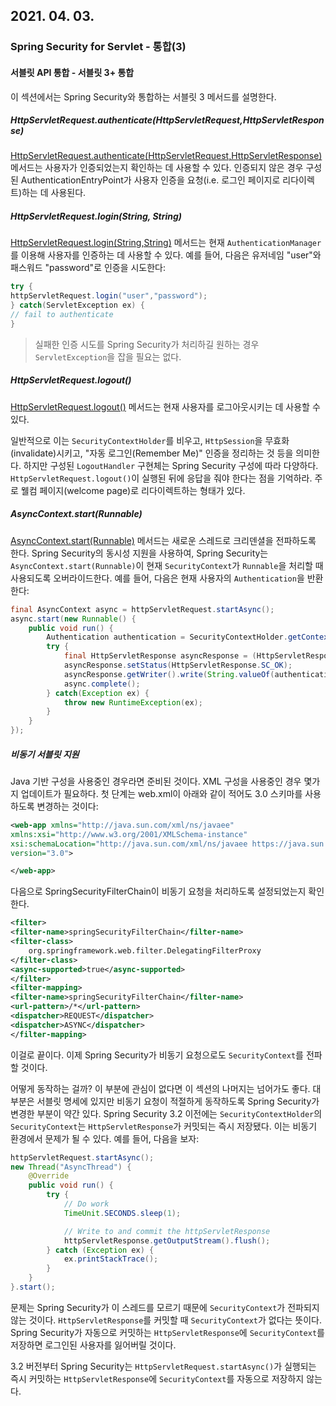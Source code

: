 ## 2021. 04. 03.

### Spring Security for Servlet - 통합(3)

#### 서블릿 API 통합 - 서블릿 3+ 통합

이 섹션에서는  Spring Security와 통합하는 서블릿 3 메서드를 설명한다.

##### HttpServletRequest.authenticate(HttpServletRequest,HttpServletResponse)

[HttpServletRequest.authenticate(HttpServletRequest,HttpServletResponse)][httpservletrequest-authenticate] 메서드는 사용자가 인증되었는지 확인하는 데 사용할 수 있다. 인증되지 않은 경우 구성된 AuthenticationEntryPoint가 사용자 인증을 요청(i.e. 로그인 페이지로 리다이렉트)하는 데 사용된다.

##### HttpServletRequest.login(String, String)

[HttpServletRequest.login(String,String)][httpservletrequest-login] 메서드는 현재 `AuthenticationManager`를 이용해 사용자를 인증하는 데 사용할 수 있다. 예를 들어, 다음은 유저네임 "user"와 패스워드 "password"로 인증을 시도한다:

```java
try {
httpServletRequest.login("user","password");
} catch(ServletException ex) {
// fail to authenticate
}
```

> 실패한 인증 시도를 Spring Security가 처리하길 원하는 경우 `ServletException`을 잡을 필요는 없다.

##### HttpServletRequest.logout()

[HttpServletRequest.logout()][httpservletrequest-logout] 메서드는 현재 사용자를 로그아웃시키는 데 사용할 수 있다.

일반적으로 이는 `SecurityContextHolder`를 비우고, `HttpSession`을 무효화(invalidate)시키고, "자동 로그인(Remember Me)" 인증을 정리하는 것 등을 의미한다. 하지만 구성된 `LogoutHandler` 구현체는 Spring Security 구성에 따라 다양하다. `HttpServletRequest.logout()`이 실행된 뒤에 응답을 줘야 한다는 점을 기억하라. 주로 웰컴 페이지(welcome page)로 리다이렉트하는 형태가 있다.

##### AsyncContext.start(Runnable)

[AsyncContext.start(Runnable)][asynccontext-start] 메서드는 새로운 스레드로 크리덴셜을 전파하도록 한다. Spring Security의 동시성 지원을 사용하여, Spring Security는 `AsyncContext.start(Runnable)`이 현재 `SecurityContext`가 `Runnable`을 처리할 때 사용되도록 오버라이드한다. 예를 들어, 다음은 현재 사용자의 `Authentication`을 반환한다:

```java
final AsyncContext async = httpServletRequest.startAsync();
async.start(new Runnable() {
    public void run() {
        Authentication authentication = SecurityContextHolder.getContext().getAuthentication();
        try {
            final HttpServletResponse asyncResponse = (HttpServletResponse) async.getResponse();
            asyncResponse.setStatus(HttpServletResponse.SC_OK);
            asyncResponse.getWriter().write(String.valueOf(authentication));
            async.complete();
        } catch(Exception ex) {
            throw new RuntimeException(ex);
        }
    }
});
```

##### 비동기 서블릿 지원

Java 기반 구성을 사용중인 경우라면 준비된 것이다. XML 구성을 사용중인 경우 몇가지 업데이트가 필요하다. 첫 단계는 web.xml이 아래와 같이 적어도 3.0 스키마를 사용하도록 변경하는 것이다:

```xml
<web-app xmlns="http://java.sun.com/xml/ns/javaee"
xmlns:xsi="http://www.w3.org/2001/XMLSchema-instance"
xsi:schemaLocation="http://java.sun.com/xml/ns/javaee https://java.sun.com/xml/ns/javaee/web-app_3_0.xsd"
version="3.0">

</web-app>
```

다음으로 SpringSecurityFilterChain이 비동기 요청을 처리하도록 설정되었는지 확인한다.

```xml
<filter>
<filter-name>springSecurityFilterChain</filter-name>
<filter-class>
    org.springframework.web.filter.DelegatingFilterProxy
</filter-class>
<async-supported>true</async-supported>
</filter>
<filter-mapping>
<filter-name>springSecurityFilterChain</filter-name>
<url-pattern>/*</url-pattern>
<dispatcher>REQUEST</dispatcher>
<dispatcher>ASYNC</dispatcher>
</filter-mapping>
```

이걸로 끝이다. 이제 Spring Security가 비동기 요청으로도 `SecurityContext`를 전파할 것이다.

어떻게 동작하는 걸까? 이 부분에 관심이 없다면 이 섹션의 나머지는 넘어가도 좋다. 대부분은 서블릿 명세에 있지만 비동기 요청이 적절하게 동작하도록 Spring Security가 변경한 부분이 약간 있다. Spring Security 3.2 이전에는 `SecurityContextHolder`의 `SecurityContext`는 `HttpServletResponse`가 커밋되는 즉시 저장됐다. 이는 비동기 환경에서 문제가 될 수 있다. 예를 들어, 다음을 보자:

```java
httpServletRequest.startAsync();
new Thread("AsyncThread") {
    @Override
    public void run() {
        try {
            // Do work
            TimeUnit.SECONDS.sleep(1);

            // Write to and commit the httpServletResponse
            httpServletResponse.getOutputStream().flush();
        } catch (Exception ex) {
            ex.printStackTrace();
        }
    }
}.start();
```

문제는 Spring Security가 이 스레드를 모르기 때문에 `SecurityContext`가 전파되지 않는 것이다.  `HttpServletResponse`를 커밋할 때 `SecurityContext`가 없다는 뜻이다. Spring Security가 자동으로 커밋하는 `HttpServletResponse`에 `SecurityContext`를 저장하면 로그인된 사용자를 잃어버릴 것이다.

3.2 버전부터 Spring Security는 `HttpServletRequest.startAsync()`가 실행되는 즉시 커밋하는 `HttpServletResponse`에 `SecurityContext`를 자동으로 저장하지 않는다.



[httpservletrequest-authenticate]: https://docs.oracle.com/javaee/6/api/javax/servlet/http/HttpServletRequest.html#authenticate%28javax.servlet.http.HttpServletResponse%29
[httpservletrequest-login]: https://docs.oracle.com/javaee/6/api/javax/servlet/http/HttpServletRequest.html#login%28java.lang.String,%20java.lang.String%29
[httpservletrequest-logout]: https://docs.oracle.com/javaee/6/api/javax/servlet/http/HttpServletRequest.html#logout%28%29
[asynccontext-start]: https://docs.oracle.com/javaee/6/api/javax/servlet/AsyncContext.html#start%28java.lang.Runnable%29